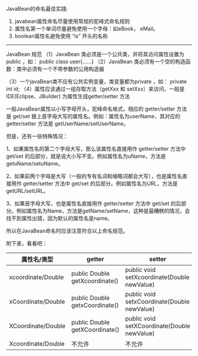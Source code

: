 JavaBean的命名最佳实践:
1. javabean属性命名尽量使用常规的驼峰式命名规则
2. 属性名第一个单词尽量避免使用一个字母：如eBook， eMail。
3. boolean属性名避免使用 “is” 开头的名称

---
JavaBean 规范
（1）JavaBean 类必须是一个公共类，并将其访问属性设置为 public  ，如： public class user{......}
（2）JavaBean 类必须有一个空的构造函数：类中必须有一个不带参数的公用构造器

（3）一个javaBean类不应有公共实例变量，类变量都为private  ，如： private int id;
（4）属性应该通过一组存取方法（getXxx 和 setXxx）来访问，一般是IDE(Eclipse、JBuilder) 为属性生成getter/setter 方法

一般JavaBean属性以小写字母开头，驼峰命名格式，相应的 getter/setter 方法是 get/set 接上首字母大写的属性名。例如：属性名为userName，其对应的getter/setter 方法是 getUserName/setUserName。

但是，还有一些特殊情况：

1、如果属性名的第二个字母大写，那么该属性名直接用作 getter/setter 方法中 get/set 的后部分，就是说大小写不变。例如属性名为uName，方法是getuName/setuName。

2、如果前两个字母是大写（一般的专有名词和缩略词都会大写），也是属性名直接用作 getter/setter 方法中 get/set 的后部分。例如属性名为URL，方法是getURL/setURL。

3、如果首字母大写，也是属性名直接用作 getter/setter 方法中 get/set 的后部分。例如属性名为Name，方法是getName/setName，这种是最糟糕的情况，会找不到属性出错，因为默认的属性名是name。

所以在JavaBean命名时应该注意符合以上命名规范。

附下表，看看吧：

|属性名/类型              | getter                             |setter                                      |        
|-----------------------|------------------------------------|--------------------------------------------|
|xcoordinate/Double     | public Double getXcoordinate()     | public void setXcoordinate(Double newValue)|
|xCoordinate/Double     | public Double getxCoordinate()     | public void setxCoordinate(Double newValue)|
|XCoordinate/Double     | public Double getXCoordinate()     | public void setXCoordinate(Double newValue)|
|Xcoordinate/Double     | 不允许                              |    不允许                                    |

